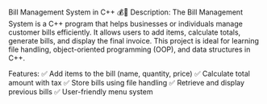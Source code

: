 Bill Management System in C++ 💰📄
Description:
The Bill Management System is a C++ program that helps businesses or individuals manage customer bills efficiently. It allows users to add items, calculate totals, generate bills, and display the final invoice. This project is ideal for learning file handling, object-oriented programming (OOP), and data structures in C++.

Features:
✅ Add items to the bill (name, quantity, price)
✅ Calculate total amount with tax
✅ Store bills using file handling
✅ Retrieve and display previous bills
✅ User-friendly menu system

